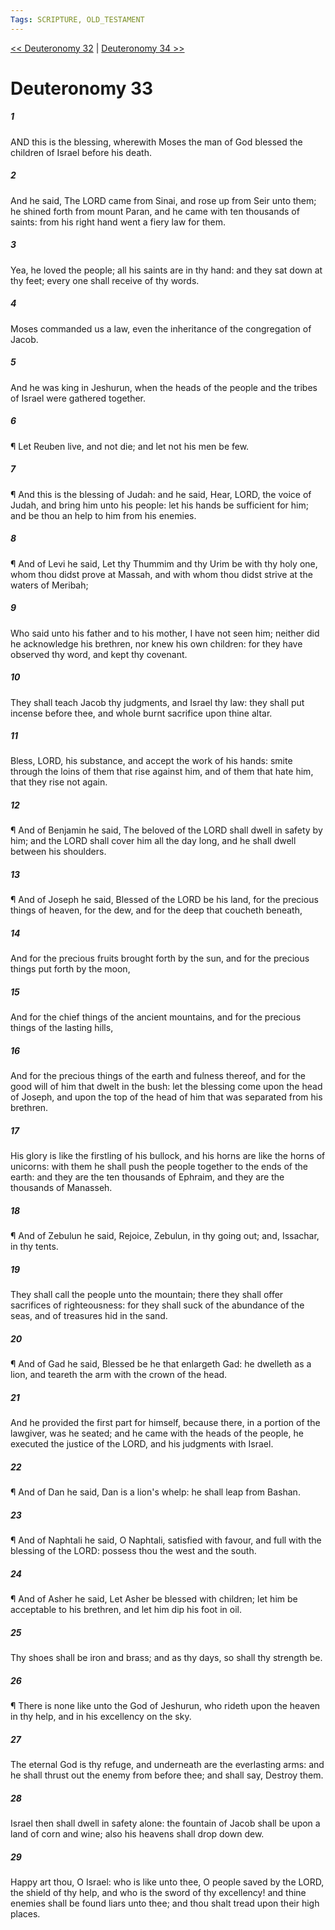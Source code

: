 ```yaml
---
Tags: SCRIPTURE, OLD_TESTAMENT
---
```


[<< Deuteronomy 32](OLD_TESTAMENT/05_Deuteronomy/Deuteronomy_32.md) | [Deuteronomy 34 >>](OLD_TESTAMENT/05_Deuteronomy/Deuteronomy_34.md)

# Deuteronomy 33

##### 1
 AND this is the blessing, wherewith Moses the man of God blessed the children of Israel before his death.
##### 2
 And he said, The LORD came from Sinai, and rose up from Seir unto them; he shined forth from mount Paran, and he came with ten thousands of saints: from his right hand went a fiery law for them.
##### 3
 Yea, he loved the people; all his saints are in thy hand: and they sat down at thy feet; every one shall receive of thy words.
##### 4
 Moses commanded us a law, even the inheritance of the congregation of Jacob.
##### 5
 And he was king in Jeshurun, when the heads of the people and the tribes of Israel were gathered together.
##### 6
 ¶ Let Reuben live, and not die; and let not his men be few.
##### 7
 ¶ And this is the blessing of Judah: and he said, Hear, LORD, the voice of Judah, and bring him unto his people: let his hands be sufficient for him; and be thou an help to him from his enemies.
##### 8
 ¶ And of Levi he said, Let thy Thummim and thy Urim be with thy holy one, whom thou didst prove at Massah, and with whom thou didst strive at the waters of Meribah;
##### 9
 Who said unto his father and to his mother, I have not seen him; neither did he acknowledge his brethren, nor knew his own children: for they have observed thy word, and kept thy covenant.
##### 10
 They shall teach Jacob thy judgments, and Israel thy law: they shall put incense before thee, and whole burnt sacrifice upon thine altar.
##### 11
 Bless, LORD, his substance, and accept the work of his hands: smite through the loins of them that rise against him, and of them that hate him, that they rise not again.
##### 12
 ¶ And of Benjamin he said, The beloved of the LORD shall dwell in safety by him; and the LORD shall cover him all the day long, and he shall dwell between his shoulders.
##### 13
 ¶ And of Joseph he said, Blessed of the LORD be his land, for the precious things of heaven, for the dew, and for the deep that coucheth beneath,
##### 14
 And for the precious fruits brought forth by the sun, and for the precious things put forth by the moon,
##### 15
 And for the chief things of the ancient mountains, and for the precious things of the lasting hills,
##### 16
 And for the precious things of the earth and fulness thereof, and for the good will of him that dwelt in the bush: let the blessing come upon the head of Joseph, and upon the top of the head of him that was separated from his brethren.
##### 17
 His glory is like the firstling of his bullock, and his horns are like the horns of unicorns: with them he shall push the people together to the ends of the earth: and they are the ten thousands of Ephraim, and they are the thousands of Manasseh.
##### 18
 ¶ And of Zebulun he said, Rejoice, Zebulun, in thy going out; and, Issachar, in thy tents.
##### 19
 They shall call the people unto the mountain; there they shall offer sacrifices of righteousness: for they shall suck of the abundance of the seas, and of treasures hid in the sand.
##### 20
 ¶ And of Gad he said, Blessed be he that enlargeth Gad: he dwelleth as a lion, and teareth the arm with the crown of the head.
##### 21
 And he provided the first part for himself, because there, in a portion of the lawgiver, was he seated; and he came with the heads of the people, he executed the justice of the LORD, and his judgments with Israel.
##### 22
 ¶ And of Dan he said, Dan is a lion's whelp: he shall leap from Bashan.
##### 23
 ¶ And of Naphtali he said, O Naphtali, satisfied with favour, and full with the blessing of the LORD: possess thou the west and the south.
##### 24
 ¶ And of Asher he said, Let Asher be blessed with children; let him be acceptable to his brethren, and let him dip his foot in oil.
##### 25
 Thy shoes shall be iron and brass; and as thy days, so shall thy strength be.
##### 26
 ¶ There is none like unto the God of Jeshurun, who rideth upon the heaven in thy help, and in his excellency on the sky.
##### 27
 The eternal God is thy refuge, and underneath are the everlasting arms: and he shall thrust out the enemy from before thee; and shall say, Destroy them.
##### 28
 Israel then shall dwell in safety alone: the fountain of Jacob shall be upon a land of corn and wine; also his heavens shall drop down dew.
##### 29
 Happy art thou, O Israel: who is like unto thee, O people saved by the LORD, the shield of thy help, and who is the sword of thy excellency!  and thine enemies shall be found liars unto thee; and thou shalt tread upon their high places.
